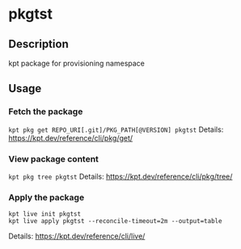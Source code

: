 # pkgtst

## Description
kpt package for provisioning namespace

## Usage

### Fetch the package
`kpt pkg get REPO_URI[.git]/PKG_PATH[@VERSION] pkgtst`
Details: https://kpt.dev/reference/cli/pkg/get/

### View package content
`kpt pkg tree pkgtst`
Details: https://kpt.dev/reference/cli/pkg/tree/

### Apply the package
```
kpt live init pkgtst
kpt live apply pkgtst --reconcile-timeout=2m --output=table
```
Details: https://kpt.dev/reference/cli/live/
